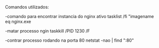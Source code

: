 Comandos utilizados: 

-comando para encontrar instancia do nginx ativo
tasklist /fi "imagename eq nginx.exe

-matar processo ngin
taskkill /PID 1230 /F

-contrar processo rodando na porta 80
netstat -nao | find ":80"